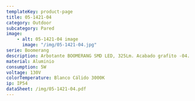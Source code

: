 ```yaml
---
templateKey: product-page
title: 05-1421-04
category: Outdoor
subcategory: Pared
image:
    - alt: 05-1421-04 image
      image: "/img/05-1421-04.jpg"
serie: Boomerang
description: Arbotante BOOMERANG SMD LED, 325Lm. Acabado grafito -04.
material: Aluminio
consumption: 5W
voltage: 130V
colorTemperature: Blanco Cálido 3000K
ip: IP54
dataSheet: /img/05-1421-04.pdf
---
```

